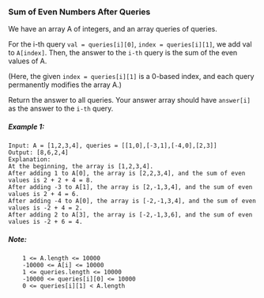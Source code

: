 ### Sum of Even Numbers After Queries
We have an array A of integers, and an array queries of queries.

For the i-th query `val = queries[i][0]`, `index = queries[i][1]`, we add val to `A[index]`.  Then, the answer to the `i-th` query is the sum of the even values of A.

(Here, the given `index = queries[i][1]` is a 0-based index, and each query permanently modifies the array A.)

Return the answer to all queries.  Your answer array should have `answer[i]` as the answer to the `i-th` query.

 

##### Example 1:
```
Input: A = [1,2,3,4], queries = [[1,0],[-3,1],[-4,0],[2,3]]
Output: [8,6,2,4]
Explanation: 
At the beginning, the array is [1,2,3,4].
After adding 1 to A[0], the array is [2,2,3,4], and the sum of even values is 2 + 2 + 4 = 8.
After adding -3 to A[1], the array is [2,-1,3,4], and the sum of even values is 2 + 4 = 6.
After adding -4 to A[0], the array is [-2,-1,3,4], and the sum of even values is -2 + 4 = 2.
After adding 2 to A[3], the array is [-2,-1,3,6], and the sum of even values is -2 + 6 = 4.
```
 

##### Note:
```
    1 <= A.length <= 10000
    -10000 <= A[i] <= 10000
    1 <= queries.length <= 10000
    -10000 <= queries[i][0] <= 10000
    0 <= queries[i][1] < A.length
```
